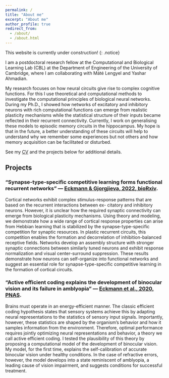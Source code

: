 ```yaml
---
permalink: /
title: "About me"
excerpt: "About me"
author_profile: true
redirect_from: 
  - /about/
  - /about.html
---
```


This website is currently under construction!
{: .notice}

I am a postdoctoral research fellow at the Computational and Biological Learning Lab (CBL) at the Department of Engineering of the University of Cambridge, where I am collaborating with Máté Lengyel and Yashar Ahmadian.

My research focuses on how neural circuits give rise to complex cognitive functions. For this I use theoretical and computational methods to investigate the computational principles of biological neural networks.
During my Ph.D., I showed how networks of excitatory and inhibitory neurons with rich computational functions can emerge from realistic plasticity mechanisms while the statistical structure of their inputs became reflected in their recurrent connectivity.
Currently, I work on generalising these models to episodic memory circuits in the hippocampus. My hope is that in the future, a better understanding of these circuits will help to understand why we remember some experiences but not others and how memory acquisition can be facilitated or disturbed.

See my [CV](/files/CV-2023.pdf) and the projects below for additional details.

## Projects

### “Synapse-type-specific competitive learning forms functional recurrent networks” — [Eckmann & Gjorgjieva, 2022, bioRxiv](https://www.biorxiv.org/content/10.1101/2022.03.11.483899v1).
Cortical networks exhibit complex stimulus-response patterns that are based on the recurrent interactions between ex- citatory and inhibitory neurons. However, it is unclear how the required synaptic connectivity can emerge from biological plasticity mechanisms. Using theory and modeling, we demonstrate how a wide range of cortical response properties can arise from Hebbian learning that is stabilized by the synapse-type-specific competition for synaptic resources. In plastic recurrent circuits, this competition enables the formation and decorrelation of inhibition-balanced receptive fields. Networks develop an assembly structure with stronger synaptic connections between similarly tuned neurons and exhibit response normalization and visual center-surround suppression. These results demonstrate how neurons can self-organize into functional networks and suggest an essential role for synapse-type-specific competitive learning in the formation of cortical circuits.

### “Active efficient coding explains the development of binocular vision and its failure in amblyopia” — [Eckmann et al., 2020, PNAS](https://www.pnas.org/doi/10.1073/pnas.1908100117).
Brains must operate in an energy-efficient manner. The classic efficient coding hypothesis states that sensory systems achieve this by adapting neural representations to the statistics of sensory input signals. Importantly, however, these
statistics are shaped by the organism’s behavior and how it samples information from
the environment. Therefore, optimal performance requires jointly optimizing neural
representations and behavior, a theory we call active efficient coding. I tested the plausibility of this theory by proposing a computational model of the development of binocular vision. My model, for the first time, explains the self-calibration of accurate binocular vision under healthy conditions. In the case of refractive errors, however, the model develops into a state reminiscent of amblyopia, a leading cause of vision impairment, and suggests conditions for successful treatment.